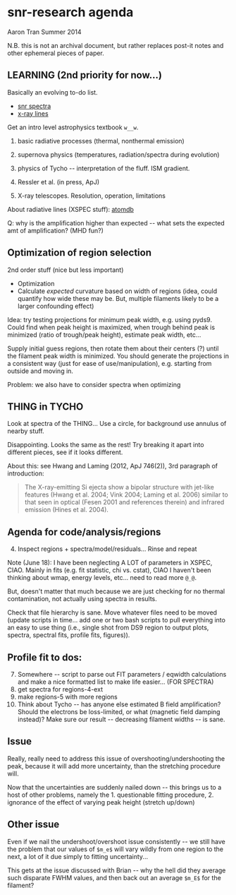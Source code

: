 snr-research agenda
===================
Aaron Tran
Summer 2014

N.B. this is not an archival document, but rather replaces post-it notes and
other ephemeral pieces of paper.

LEARNING (2nd priority for now...)
----------------------------------

Basically an evolving to-do list.
* [snr spectra](http://www.phy.duke.edu/~kolena/snrspectra.html)
* [x-ray lines](http://www.phy.duke.edu/~kolena/strongxlines.html)

Get an intro level astrophysics textbook `w__w`.
1. basic radiative processes (thermal, nonthermal emission)
2. supernova physics (temperatures, radiation/spectra during evolution)
3. physics of Tycho -- interpretation of the fluff.  ISM gradient.
4. Ressler et al. (in press, ApJ)

5. X-ray telescopes.  Resolution, operation, limitations

About radiative lines (XSPEC stuff):
[atomdb](http://www.atomdb.org/Physics/units.php)

Q: why is the amplification higher than expected -- what sets the expected amt
of amplification? (MHD fun?)


Optimization of region selection
--------------------------------

2nd order stuff (nice but less important)
* Optimization
* Calculate *expected* curvature based on width of regions
  (idea, could quantify how wide these may be. But, multiple filaments likely
  to be a larger confounding effect)

Idea: try testing projections for minimum peak width, e.g. using pyds9.
Could find when peak height is maximized, when trough behind peak is minimized
(ratio of trough/peak height), estimate peak width, etc...

Supply initial guess regions, then rotate them about their centers (?) until
the filament peak width is minimized.  You should generate the projections in a
consistent way (just for ease of use/manipulation), e.g. starting from outside
and moving in.

Problem: we also have to consider spectra when optimizing

THING in TYCHO
--------------
Look at spectra of the THING...
Use a circle, for background use annulus of nearby stuff.

Disappointing.  Looks the same as the rest!  Try breaking it apart into
different pieces, see if it looks different.

About this: see Hwang and Laming (2012, ApJ 746(2)), 3rd paragraph of
introduction:

> The X-ray-emitting Si ejecta show a bipolar structure with jet-like features
> (Hwang et al. 2004; Vink 2004; Laming et al. 2006) similar to that seen in
> optical (Fesen 2001 and references therein) and infrared emission (Hines et
> al. 2004).

Agenda for code/analysis/regions
--------------------------------

4. Inspect regions + spectra/model/residuals...  Rinse and repeat

Note (June 18): I have been neglecting A LOT of parameters in XSPEC, CIAO.
Mainly in fits (e.g. fit statistic, chi vs. cstat), CIAO I haven't been
thinking about wmap, energy levels, etc... need to read more `@_@`.

But, doesn't matter that much because we are just checking for no thermal
contamination, not actually using spectra in results.

Check that file hierarchy is sane.  Move whatever files need to be moved
(update scripts in time... add one or two bash scripts to pull everything into
an easy to use thing (i.e., single shot from DS9 region to output plots,
spectra, spectral fits, profile fits, figures)).

Profile fit to dos:
-------------------

7. Somewhere -- script to parse out FIT parameters / eqwidth calculations and
   make a nice formatted list to make life easier... (FOR SPECTRA)
9. get spectra for regions-4-ext
10. make regions-5 with more regions
11. Think about Tycho -- has anyone else estimated B field amplification?
    Should the electrons be loss-limited, or what (magnetic field damping
    instead)?  Make sure our result -- decreasing filament widths -- is sane.

Issue
-----
Really, really need to address this issue of overshooting/undershooting the
peak, because it will add more uncertainty, than the stretching procedure will.

Now that the uncertainties are suddenly nailed down -- this brings us to a host
of other problems, namely the 1. questionable fitting procedure, 2. ignorance
of the effect of varying peak height (stretch up/down)

Other issue
-----------
Even if we nail the undershoot/overshoot issue consistently -- we still have
the problem that our values of `$m_e$` will vary wildly from one region to the
next, a lot of it due simply to fitting uncertainty...

This gets at the issue discussed with Brian -- why the hell did they average
such disparate FWHM values, and then back out an average `$m_E$` for the
filament?
